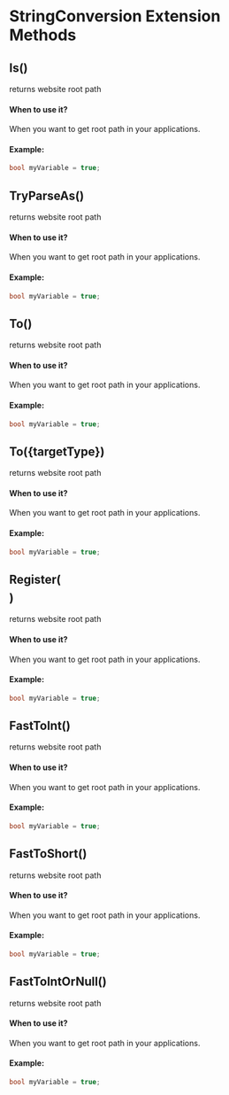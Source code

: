 # StringConversion Extension Methods




## Is()
returns website root path


#### When to use it?
When you want to get root path in your applications.

#### Example:
```csharp
bool myVariable = true;

```



## TryParseAs()
returns website root path


#### When to use it?
When you want to get root path in your applications.

#### Example:
```csharp
bool myVariable = true;

```



## To()
returns website root path


#### When to use it?
When you want to get root path in your applications.

#### Example:
```csharp
bool myVariable = true;

```



## To({targetType})
returns website root path


#### When to use it?
When you want to get root path in your applications.

#### Example:
```csharp
bool myVariable = true;

```



## Register($$$$)
returns website root path


#### When to use it?
When you want to get root path in your applications.

#### Example:
```csharp
bool myVariable = true;

```



## FastToInt()
returns website root path


#### When to use it?
When you want to get root path in your applications.

#### Example:
```csharp
bool myVariable = true;

```



## FastToShort()
returns website root path


#### When to use it?
When you want to get root path in your applications.

#### Example:
```csharp
bool myVariable = true;

```



## FastToIntOrNull()
returns website root path


#### When to use it?
When you want to get root path in your applications.

#### Example:
```csharp
bool myVariable = true;

```

